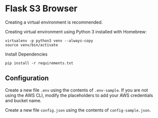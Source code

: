 # Flask S3 Browser

Creating a virtual environment is recommended.

Creating virtual environment using Python 3 installed with Homebrew:
```shell
virtualenv -p python3 venv --always-copy
source venv/bin/activate
```

Install Dependencies

```shell
pip install -r requirements.txt
```

## Configuration

Create a new file `.env` using the contents of `.env-sample`. If you are not using the AWS CLI, modify the placeholders to add your AWS credentials and bucket name.

Create a new file `config.json` using the contents of `config-sample.json`.

